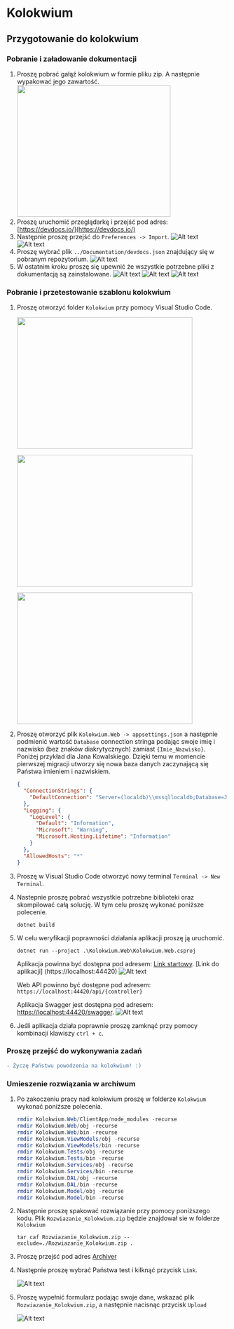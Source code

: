 # Kolokwium
## Przygotowanie do kolokwium
### Pobranie i załadowanie dokumentacji
1) Proszę pobrać gałąź kolokwium w formie pliku zip. A następnie wypakować jego zawartość.
  <img src="Img/download_zip.png" width=350 height=300></img>
2) Proszę uruchomić przeglądarkę i przejść pod adres: [https://devdocs.io/](https://devdocs.io/)
3) Następnie proszę przejść do `Preferences -> Import`.
  ![Alt text](Img/2020_01_17_10_19_11_DevDocs_API_Documentation.png?raw=true)
  ![Alt text](Img/2020_01_17_10_20_08_Preferences_DevDocs.png?raw=true)
4) Proszę wybrać plik `../Documentation/devdocs.json` znajdujący się w pobranym repozytorium.
  ![Alt text](Img/2020_01_17_10_21_04_Otwieranie.png?raw=true)
5) W ostatnim kroku proszę się upewnić że wszystkie potrzebne pliki z dokumentacją są zainstalowane.
  ![Alt text](Img/2020_01_17_10_26_06_PSI.png?raw=true)
  ![Alt text](Img/2020_01_17_10_26_41_DevDocs_API_Documentation.png?raw=true)
  ![Alt text](Img/2020_01_17_10_28_09_Offline_DevDocs.png?raw=true)

### Pobranie i przetestowanie szablonu kolokwium
1) Proszę otworzyć folder `Kolokwium` przy pomocy Visual Studio Code.

    <img src="Img/open_folder.png" width=400 height=300></img>

    <img src="Img/open_folder2.png" width=400 height=300></img>

    <img src="Img/open_folder3.png" width=400 height=300></img>

2) Proszę otworzyć plik `Kolokwium.Web -> appsettings.json` a następnie podmienić wartość `Database` connection stringa podając swoje imię i nazwisko (bez znaków diakrytycznych) zamiast `{Imie_Nazwisko}`. Poniżej przykład dla Jana Kowalskiego. Dzięki temu w momencie pierwszej migracji utworzy się nowa baza danych zaczynającą się Państwa imieniem i nazwiskiem.
    ```json
    {
      "ConnectionStrings": {
        "DefaultConnection": "Server=(localdb)\\mssqllocaldb;Database=Jan_Kowalski_Kolowkium_ZPI_N_AppDb;Trusted_Connection=True;MultipleActiveResultSets=true"
      },
      "Logging": {
        "LogLevel": {
          "Default": "Information",
          "Microsoft": "Warning",
          "Microsoft.Hosting.Lifetime": "Information"
        }
      },
      "AllowedHosts": "*"
    }
    ```
3) Proszę w Visual Studio Code otworzyć nowy terminal `Terminal -> New Terminal`.
    
4) Nastepnie proszę pobrać wszystkie potrzebne biblioteki oraz skompilować całą solucję. W tym celu proszę wykonać poniższe polecenie.

    ```
    dotnet build
    ```
    
5) W celu weryfikacji poprawności działania aplikacji proszę ją uruchomić.

    ```
    dotnet run --project .\Kolokwium.Web\Kolokwium.Web.csproj
    ```

    Aplikacja powinna być dostępna pod adresem: [Link startowy](https://localhost:7000).
    [Link do aplikacji] (https://localhost:44420)
    ![Alt text](Img/react_run.png?raw=true)

    Web API powinno być dostępne pod adresem: `https://localhost:44420/api/{controller}` 

    Aplikacja Swagger jest dostępna pod adresem: [https://localhost:44420/swagger](https://localhost:44420/swagger).
    ![Alt text](Img/swagger.png?raw=true)
    
6) Jeśli aplikacja działa poprawnie proszę zamknąć przy pomocy kombinacji klawiszy `ctrl + c`.

### Proszę przejść do wykonywania zadań

```diff
- Życzę Państwu powodzenia na kolokwium! :)
```

### Umieszenie rozwiązania w archiwum
1)  Po zakoczeniu pracy nad kolokwium proszę w folderze `Kolokwium` wykonać poniższe polecenia.
    ```powershell
    rmdir Kolokwium.Web/ClientApp/node_modules -recurse
    rmdir Kolokwium.Web/obj -recurse
    rmdir Kolokwium.Web/bin -recurse
    rmdir Kolokwium.ViewModels/obj -recurse
    rmdir Kolokwium.ViewModels/bin -recurse
    rmdir Kolokwium.Tests/obj -recurse
    rmdir Kolokwium.Tests/bin -recurse
    rmdir Kolokwium.Services/obj -recurse
    rmdir Kolokwium.Services/bin -recurse
    rmdir Kolokwium.DAL/obj -recurse
    rmdir Kolokwium.DAL/bin -recurse
    rmdir Kolokwium.Model/obj -recurse
    rmdir Kolokwium.Model/bin -recurse    
    
    ```
2)  Następnie proszę spakować rozwiązanie przy pomocy poniższego kodu. Plik `Rozwiazanie_Kolokwium.zip` będzie znajdował sie w folderze `Kolokwium`

    ```
    tar caf Rozwiazanie_Kolokwium.zip --exclude=./Rozwiazanie_Kolokwium.zip . 
    ```
    
3)  Proszę przejść pod adres [Archiver](http://ik2a.kik.pcz.czest.pl/archiver/TestArchive/Index)
4)  Następnie proszę wybrać Państwa test i kilknąć przycisk `Link`.

    ![Alt text](Img/ArchiverUpload1.png?raw=true)
    
5)  Proszę wypełnić formularz podając swoje dane, wskazać plik `Rozwiazanie_Kolokwium.zip`, a następnie nacisnąc przycisk `Upload`

    ![Alt text](Img/ArchiverUpload2.png?raw=true)
    
 
